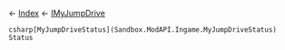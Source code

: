 ← [Index](Api-Index) ← [IMyJumpDrive](Sandbox.ModAPI.Ingame.IMyJumpDrive)

```csharp[MyJumpDriveStatus](Sandbox.ModAPI.Ingame.MyJumpDriveStatus) Status```